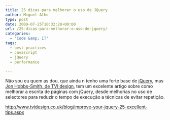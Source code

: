 ```yaml
---
title: 25 dicas para melhorar o uso de JQuery
author: Miguel Alho
type: post
date: 2009-07-25T10:32:28+00:00
url: /25-dicas-para-melhorar-o-uso-de-jquery/
categories:
  - 'Code &amp; IT'
tags:
  - best-practices
  - Javascript
  - jQuery
  - performance

---
```

Não sou eu quem as dou, que ainda n tenho uma forte base de <a href="http://www.jquery.com" target="_blank">jQuery</a>, mas <a href="http://www.tvidesign.co.uk/blog/improve-your-jquery-25-excellent-tips.aspx" target="_blank">Jon Hobbs-Smith, de TVI design</a>, tem um excelente artigo sobre como melhorar a escrita de páginas com jQuery, desde melhorias no uso de selectores para reduzir o tempo de execução a técnicas de evitar repetição.

<a href="http://www.tvidesign.co.uk/blog/improve-your-jquery-25-excellent-tips.aspx" target="_blank">http://www.tvidesign.co.uk/blog/improve-your-jquery-25-excellent-tips.aspx</a>